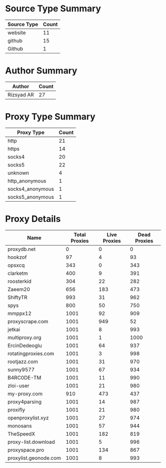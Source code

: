# Source Type Summary

| Source Type | Count |
|-------------|-------|
| website | 11 |
| github | 15 |
| Github | 1 |


# Author Summary

| Author | Count |
|--------|-------|
| Rizsyad AR | 27 |


# Proxy Type Summary

| Proxy Type | Count |
|------------|-------|
| http | 21 |
| https | 14 |
| socks4 | 20 |
| socks5 | 22 |
| unknown | 4 |
| http_anonymous | 1 |
| socks4_anonymous | 1 |
| socks5_anonymous | 1 |


# Proxy Details

| Name | Total Proxies | Live Proxies | Dead Proxies |
|------|---------------|--------------|---------------|
| proxydb.net | 0 | 0 | 0 |
| hookzof | 97 | 4 | 93 |
| opsxcq | 343 | 0 | 343 |
| clarketm | 400 | 9 | 391 |
| roosterkid | 304 | 22 | 282 |
| Zaeem20 | 656 | 183 | 473 |
| ShiftyTR | 993 | 31 | 962 |
| spys | 800 | 50 | 750 |
| mmppx12 | 1001 | 92 | 909 |
| proxyscrape.com | 1001 | 949 | 52 |
| jetkai | 1001 | 8 | 993 |
| multiproxy.org | 1001 | 1 | 1000 |
| ErcinDedeoglu | 1001 | 64 | 937 |
| rotatingproxies.com | 1001 | 3 | 998 |
| rootjazz.com | 1001 | 31 | 970 |
| sunny9577 | 1001 | 67 | 934 |
| B4RC0DE-TM | 1001 | 11 | 990 |
| zloi-user | 1001 | 21 | 980 |
| my-proxy.com | 910 | 473 | 437 |
| proxy4parsing | 1001 | 14 | 987 |
| proxifly | 1001 | 21 | 980 |
| openproxylist.xyz | 1001 | 27 | 974 |
| monosans | 1001 | 57 | 944 |
| TheSpeedX | 1001 | 182 | 819 |
| proxy-list.download | 1001 | 5 | 996 |
| proxyspace.pro | 1001 | 134 | 867 |
| proxylist.geonode.com | 1001 | 8 | 993 |
